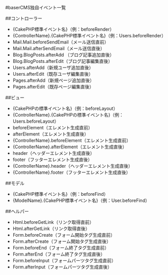 #baserCMS独自イベント一覧

##コントローラー
* {CakePHP標準イベント名}（例：beforeRender）  
* {ControllerName}.{CakePHP標準イベント名}（例：Users.beforeRender）  
* Mail.Mail.beforeSendEmail（メール送信直前）  
* Mail.Mail.afterSendEmail（メール送信直後）  
* Blog.BlogPosts.afterAdd （ブログ記事追加直後）  
* Blog.BlogPosts.afterEdit（ブログ記事編集直後）  
* Users.afterAdd（新規ユーザ追加直後）  
* Users.afterEdit（既存ユーザ編集直後）  
* Pages.afterAdd（新規ページ追加直後）  
* Pages.afterEdit（既存ページ編集直後）  

##ビュー
* {CakePHPの標準イベント名}（例：beforeLayout）  
* {ControllerName}.{CakePHPの標準イベント名}（例：Users.beforeLayout）  
* beforeElement（エレメント生成直前）  
* afterElement（エレメント生成直後）  
* {ControllerName}.beforeElement（エレメント生成直前）  
* {ControllerName}.afterElement（エレメント生成直後）  
* header（ヘッダーエレメント生成直後）  
* footer（フッターエレメント生成直後）
* {ControllerName}.header（ヘッダーエレメント生成直後）
* {ControllerName}.footer（フッターエレメント生成直後）

##モデル
* {CakePHP標準イベント名}（例：beforeFind）
* {ModelName}.{CakePHP標準イベント名}（例：User.beforeFind）

##ヘルパー
* Html.beforeGetLink（リンク取得直前）
* Html.afterGetLink（リンク取得直後）
* Form.beforeCreate（フォーム開始タグ生成直前）
* Form.afterCreate（フォーム開始タグ生成直後）
* Form.beforeEnd（フォーム終了タグ生成直前）
* Form.afterEnd（フォーム終了タグ生成直後）
* Form.beforeInput（フォームパーツタグ生成直前）
* Form.afterInput（フォームパーツタグ生成直後）
